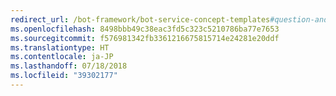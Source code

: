 ```yaml
---
redirect_url: /bot-framework/bot-service-concept-templates#question-and-answer-bot
ms.openlocfilehash: 8498bbb49c38eac3fd5c323c5210786ba77e7653
ms.sourcegitcommit: f576981342fb3361216675815714e24281e20ddf
ms.translationtype: HT
ms.contentlocale: ja-JP
ms.lasthandoff: 07/18/2018
ms.locfileid: "39302177"
---
```

